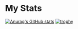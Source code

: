 # My Stats
[![Anurag's GitHub stats](https://github-readme-stats.vercel.app/api?username=tungdo0602)](https://github.com/anuraghazra/github-readme-stats)
[![trophy](https://github-profile-trophy.vercel.app/?username=tungdo0602)](https://github.com/ryo-ma/github-profile-trophy)

